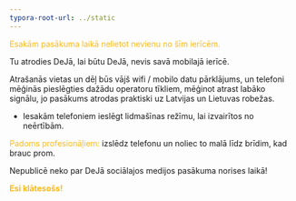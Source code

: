 ```yaml
---
typora-root-url: ../static
---
```


<span style="color:#fdb913;">Esakām pasākuma laikā nelietot nevienu no šīm ierīcēm.

Tu atrodies DeJā, lai būtu DeJā, nevis savā mobilajā ierīcē.

Atrašanās vietas un dēļ būs vājš wifi / mobilo datu pārklājums, un telefoni mēģinās pieslēgties dažādu operatoru tīkliem, mēģinot atrast labāko signālu, jo pasākums atrodas praktiski uz Latvijas un Lietuvas robežas.

- Iesakām telefoniem ieslēgt lidmašīnas režīmu, lai izvairītos no neērtībām.

<span style="color:#fdb913;">Padoms profesionāļiem:</span> izslēdz telefonu un noliec to malā līdz brīdim, kad brauc prom.

Nepublicē neko par DeJā sociālajos medijos pasākuma norises laikā!



<span style="color:#fdb913;">**Esi klātesošs!**</span>







